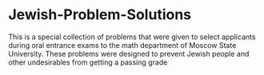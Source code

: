 # Jewish-Problem-Solutions
This is a special collection of problems that were given to select applicants during oral entrance exams to the math department of Moscow State University. These problems were designed to prevent Jewish people and other undesirables from getting a passing grade
